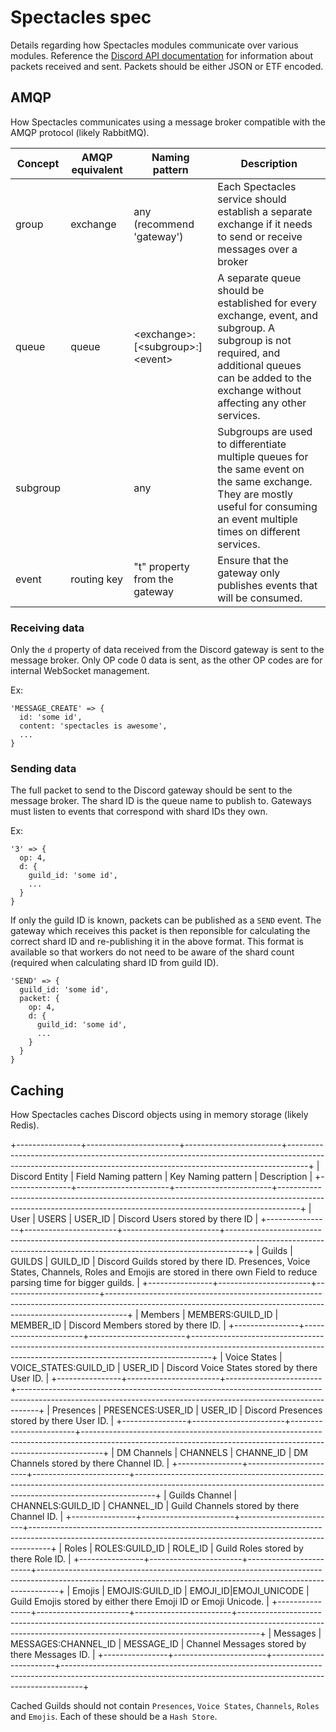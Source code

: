 # Spectacles spec

Details regarding how Spectacles modules communicate over various modules. Reference the [Discord API documentation](https://discordapp.com/developers/docs/topics/gateway#payloads) for information about packets received and sent. Packets should be either JSON or ETF encoded.

## AMQP

How Spectacles communicates using a message broker compatible with the AMQP protocol (likely RabbitMQ).

| Concept  | AMQP equivalent | Naming pattern                  | Description                                                                                                                                                                                          |
|----------|-----------------|---------------------------------|------------------------------------------------------------------------------------------------------------------------------------------------------------------------------------------------------|
| group    | exchange        | any (recommend 'gateway')       | Each Spectacles service should establish a separate exchange if it needs to send or receive messages over a broker                                                                                   |
| queue    | queue           | \<exchange\>:\[\<subgroup\>:\]\<event\> | A separate queue should be established for every exchange, event, and subgroup. A subgroup is not required, and additional queues can be added to the exchange without affecting any other services. |
| subgroup |                 | any                             | Subgroups are used to differentiate multiple queues for the same event on the same exchange. They are mostly useful for consuming an event multiple times on different services.                     |
| event    | routing key     | "t" property from the gateway   | Ensure that the gateway only publishes events that will be consumed.                                                                                                                                 |

### Receiving data

Only the `d` property of data received from the Discord gateway is sent to the message broker. Only OP code 0 data is sent, as the other OP codes are for internal WebSocket management.

Ex:

```
'MESSAGE_CREATE' => {
  id: 'some id',
  content: 'spectacles is awesome',
  ...
}
```

### Sending data

The full packet to send to the Discord gateway should be sent to the message broker. The shard ID is the queue name to publish to. Gateways must listen to events that correspond with shard IDs they own.

Ex:

```
'3' => {
  op: 4,
  d: {
    guild_id: 'some id',
    ...
  }
}
```

If only the guild ID is known, packets can be published as a `SEND` event. The gateway which receives this packet is then reponsible for calculating the correct shard ID and re-publishing it in the above format. This format is available so that workers do not need to be aware of the shard count (required when calculating shard ID from guild ID).

```
'SEND' => {
  guild_id: 'some id',
  packet: {
    op: 4,
    d: {
      guild_id: 'some id',
      ...
    }
  }
}
```

## Caching

How Spectacles caches Discord objects using in memory storage (likely Redis).

+----------------+-----------------------+------------------------+-----------------------------------------------------------------------------------------------------------------------------------------------------------------+
| Discord Entity | Field Naming pattern  | Key Naming pattern     | Description                                                                                                                                                     |
+----------------+-----------------------+------------------------+-----------------------------------------------------------------------------------------------------------------------------------------------------------------+
| User           | USERS                 | USER_ID                | Discord Users stored by there ID                                                                                                                                |
+----------------+-----------------------+------------------------+-----------------------------------------------------------------------------------------------------------------------------------------------------------------+
| Guilds         | GUILDS                | GUILD_ID               | Discord Guilds stored by there ID. Presences, Voice States, Channels, Roles and Emojis are stored in there own Field to reduce parsing time for bigger guilds.  |
+----------------+-----------------------+------------------------+-----------------------------------------------------------------------------------------------------------------------------------------------------------------+
| Members        | MEMBERS:GUILD_ID      | MEMBER_ID              | Discord Members stored by there ID.                                                                                                                             |
+----------------+-----------------------+------------------------+-----------------------------------------------------------------------------------------------------------------------------------------------------------------+
| Voice States   | VOICE_STATES:GUILD_ID | USER_ID                | Discord Voice States stored by there User ID.                                                                                                                   |
+----------------+-----------------------+------------------------+-----------------------------------------------------------------------------------------------------------------------------------------------------------------+
| Presences      | PRESENCES:USER_ID     | USER_ID                | Discord Presences stored by there User ID.                                                                                                                      |
+----------------+-----------------------+------------------------+-----------------------------------------------------------------------------------------------------------------------------------------------------------------+
| DM Channels    | CHANNELS              | CHANNE_ID              | DM Channels stored by there Channel ID.                                                                                                                         |
+----------------+-----------------------+------------------------+-----------------------------------------------------------------------------------------------------------------------------------------------------------------+
| Guilds Channel | CHANNELS:GUILD_ID     | CHANNEL_ID             | Guild Channels stored by there Channel ID.                                                                                                                      |
+----------------+-----------------------+------------------------+-----------------------------------------------------------------------------------------------------------------------------------------------------------------+
| Roles          | ROLES:GUILD_ID        | ROLE_ID                | Guild Roles stored by there Role ID.                                                                                                                            |
+----------------+-----------------------+------------------------+-----------------------------------------------------------------------------------------------------------------------------------------------------------------+
| Emojis         | EMOJIS:GUILD_ID       | EMOJI_ID|EMOJI_UNICODE | Guild Emojis stored by either there Emoji ID or Emoji Unicode.                                                                                                  |
+----------------+-----------------------+------------------------+-----------------------------------------------------------------------------------------------------------------------------------------------------------------+
| Messages       | MESSAGES:CHANNEL_ID   | MESSAGE_ID             | Channel Messages stored by there Messages ID.                                                                                                                   |
+----------------+-----------------------+------------------------+-----------------------------------------------------------------------------------------------------------------------------------------------------------------+

Cached Guilds should not contain `Presences`, `Voice States`, `Channels`, `Roles` and `Emojis`. Each of these should be a `Hash Store`.